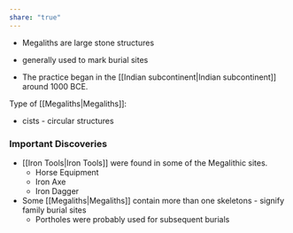 ```yaml
---
share: "true"
---
```


- Megaliths are large stone structures
- generally used to mark burial sites

- The practice began in the [[Indian subcontinent|Indian subcontinent]] around 1000 BCE. 

Type of [[Megaliths|Megaliths]]:
- cists - circular structures

### Important Discoveries
- [[Iron Tools|Iron Tools]] were found in some of the Megalithic sites. 
	- Horse Equipment
	- Iron Axe
	- Iron Dagger
- Some [[Megaliths|Megaliths]] contain more than one skeletons - signify family burial sites
	- Portholes were probably used for subsequent burials


